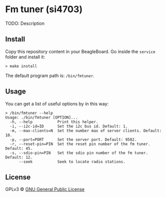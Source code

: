 # Fm tuner (si4703)

TODO: Description

## Install

Copy this repository content in your BeagleBoard. Go inside the `service` folder and install it:

```
> make install
```

The default program path is: `/bin/fmtuner`.

## Usage

You can get a list of useful options by in this way:

```
> /bin/fmtuner --help
Usage: ./bin/fmtuner [OPTION]...
  -h, --help           Print this helper.
  -i, --i2c-id=ID      Set the i2c bus id. Default: 1.
  -m, --max-clients=N  Set the number max of server clients. Default: 10.
  -p, --port=PORT      Set the server port. Default: 9502.
  -r, --reset-pin=PIN  Set the reset pin number of the fm tuner. Default: 45.
  -s, --sdio-pin=PIN   Set the sdio pin number of the fm tuner. Default: 12.
      --seek           Seek to locate radio stations.
```

## License

GPLv3 © [GNU General Public License](http://www.gnu.org/licenses/gpl-3.0.en.html)
